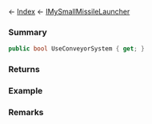 ← [Index](Api-Index) ← [IMySmallMissileLauncher](Sandbox.ModAPI.Ingame.IMySmallMissileLauncher)

### Summary

```csharp
public bool UseConveyorSystem { get; }
```

### Returns

### Example

### Remarks

